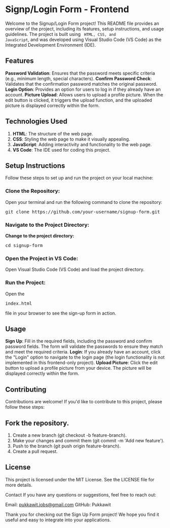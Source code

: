 # Signp/Login Form - Frontend
Welcome to the Signup/Login Form project! This README file provides an overview of the project, including its features, setup instructions, and usage guidelines. The project is built using <code> HTML, CSS, and JavaScript</code>, and was developed using Visual Studio Code (VS Code) as the Integrated Development Environment (IDE).

## Features
<strong>Password Validation</strong>: Ensures that the password meets specific criteria (e.g., minimum length, special characters).
<strong>Confirm Password Check</strong>: Validates that the confirmation password matches the original password.
<strong>Login Option</strong>: Provides an option for users to log in if they already have an account.
<strong>Picture Upload</strong>: Allows users to upload a profile picture. When the edit button is clicked, it triggers the upload function, and the uploaded picture is displayed correctly within the form.

## Technologies Used
<ol>
  <li><strong>HTML</strong>: The structure of the web page.</li>
  <li><strong>CSS</strong>: Styling the web page to make it visually appealing.</li>
  <li><strong>JavaScript</strong>: Adding interactivity and functionality to the web page.</li>
  <li><strong>VS Code</strong>: The IDE used for coding this project.</li>
</ol>

## Setup Instructions
Follow these steps to set up and run the project on your local machine:

### Clone the Repository:
Open your terminal and run the following command to clone the repository:
<pre>git clone https://github.com/your-username/signup-form.git</pre>

### Navigate to the Project Directory:
<strong>Change to the project directory:</strong>
<pre>cd signup-form</pre>

### Open the Project in VS Code:
Open Visual Studio Code (VS Code) and load the project directory.

### Run the Project:
Open the <pre>index.html</pre> file in your browser to see the sign-up form in action.

## Usage
<strong>Sign Up</strong>: Fill in the required fields, including the password and confirm password fields. The form will validate the passwords to ensure they match and meet the required criteria.
<strong>Login</strong>: If you already have an account, click the "Login" option to navigate to the login page (the login functionality is not implemented in this frontend-only project).
<strong>Upload Picture</strong>: Click the edit button to upload a profile picture from your device. The picture will be displayed correctly within the form.

## Contributing
Contributions are welcome! If you'd like to contribute to this project, please follow these steps:

## Fork the repository.
<ol>
<li>Create a new branch (git checkout -b feature-branch).</li>
<li>Make your changes and commit them (git commit -m 'Add new feature').</li>
<li>Push to the branch (git push origin feature-branch).</li>
<li>Create a pull request.</li>
</ol>

## License
This project is licensed under the MIT License. See the LICENSE file for more details.

Contact
If you have any questions or suggestions, feel free to reach out:

Email: pukkawit.jobs@gmail.com
GitHub: Pukkawit

Thank you for checking out the Sign Up Form project! We hope you find it useful and easy to integrate into your applications.

